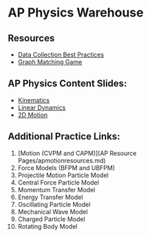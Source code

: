 # AP Physics Warehouse

## Resources

- [Data Collection Best Practices](/AP%20Resource%20Pages/datacollection.html)
- [Graph Matching Game](/AP%20Resource%20Pages/Games/index.html)

## AP Physics Content Slides:

  - [Kinematics](/mrporterphysics.github.io/Presentations/APCVPM/talks/CVPM2024.html)
  - [Linear Dynamics](/mrporterphysics.github.io/Presentations/Forces/talks/Dynamics2024.html)
  - [2D Motion](/mrporterphysics.github.io/Presentations/APCAPM/talks/twoDMotion.html)


## Additional Practice Links:

1. [Motion (CVPM and CAPM)](AP Resource Pages/apmotionresources.md)
2. Force Models (BFPM and UBFPM)
3. Projectile Motion Particle Model
4. Central Force Particle Model
5. Momentum Transfer Model
6. Energy Transfer Model
7. Oscillating Particle Model
8. Mechanical Wave Model
9. Charged Particle Model
10. Rotating Body Model
